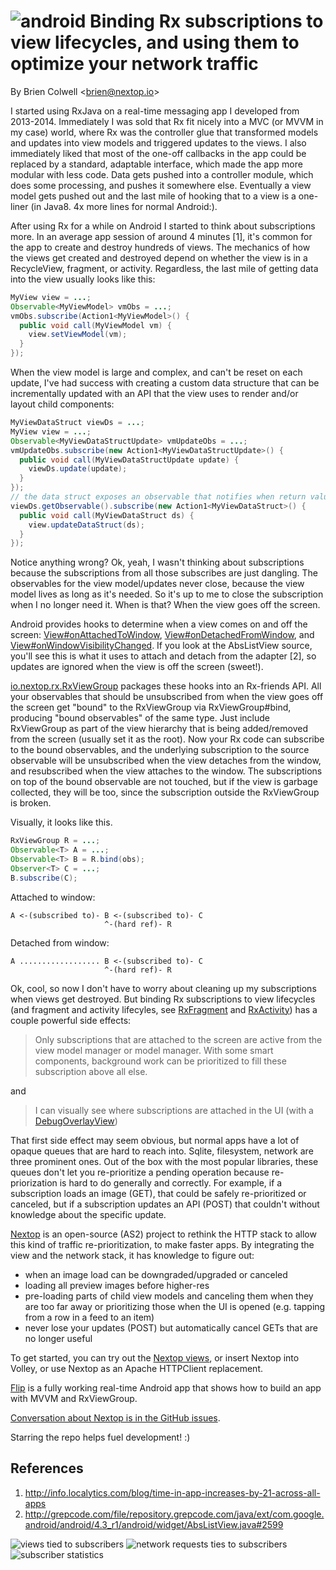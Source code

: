 # ![android](assets/Android_Robot_32.png) Binding Rx subscriptions to view lifecycles, and using them to optimize your network traffic


By Brien Colwell <<brien@nextop.io>>



I started using RxJava on a real-time messaging app I developed from 2013-2014. Immediately I was sold that
 Rx fit nicely into a MVC (or MVVM in my case) world, where Rx was the controller glue that transformed models and
 updates into
  view models and triggered updates to the views. I also immediately liked that most of the one-off callbacks
  in the app could be replaced by a standard, adaptable interface, which made the app more modular
  with less code.
  Data gets pushed into a controller module, which does some processing, and pushes it somewhere else.
  Eventually a view model gets pushed out and the last mile of hooking that to a view is a one-liner
  (in Java8. 4x more lines for normal Android:).

After using Rx for a while on Android I started to think about subscriptions more. In an average app session of around 4 minutes [1],
  it's common for the app to create and destroy hundreds of views. The mechanics of how the views
  get created and destroyed depend on whether the view is in a RecycleView, fragment, or activity.
  Regardless, the last mile of getting data into the view usually looks like this:

```java
MyView view = ...;
Observable<MyViewModel> vmObs = ...;
vmObs.subscribe(Action1<MyViewModel>() {
  public void call(MyViewModel vm) {
    view.setViewModel(vm);
  }
});
```

When the view model is large and complex, and can't be reset on each update, I've had success with creating
a custom data structure that can be incrementally updated with an API that the view uses to render and/or
layout child components:

```java
MyViewDataStruct viewDs = ...;
MyView view = ...;
Observable<MyViewDataStructUpdate> vmUpdateObs = ...;
vmUpdateObs.subscribe(new Action1<MyViewDataStructUpdate>() {
  public void call(MyViewDataStructUpdate update) {
    viewDs.update(update);
  }
});
// the data struct exposes an observable that notifies when return values from the API might have changed
viewDs.getObservable().subscribe(new Action1<MyViewDataStruct>() {
  public void call(MyViewDataStruct ds) {
    view.updateDataStruct(ds);
  }
});
```

Notice anything wrong? Ok, yeah, I wasn't thinking about subscriptions because the subscriptions from all those
subscribes are just dangling. The observables for the view model/updates never close, because the view model
lives as long as it's needed. So it's up to me to close the subscription when I no longer need it. When is that?
When the view goes off the screen.

Android provides hooks to determine when a view comes on and off the screen: [View#onAttachedToWindow](http://developer.android.com/reference/android/view/View.html#onAttachedToWindow%28%29),
[View#onDetachedFromWindow](http://developer.android.com/reference/android/view/View.html#onDetachedFromWindow%28%29),
and [View#onWindowVisibilityChanged](http://developer.android.com/reference/android/view/View.html#onWindowVisibilityChanged%28int%29). If you look at the AbsListView source, you'll see this is what it uses to attach and
detach from the adapter [2], so updates are ignored when the view is off the screen (sweet!).

[io.nextop.rx.RxViewGroup](https://github.com/nextopio/nextop-client/blob/6b7729586293bc80a02af922f7125b42082546a2/android/src/main/java/io/nextop/rx/RxViewGroup.java) packages these hooks into an Rx-friends API. All your observables that
 should be unsubscribed from when the view goes off the screen get "bound" to the RxViewGroup via RxViewGroup#bind,
 producing "bound observables" of the same type. Just include RxViewGroup as part of the view
 hierarchy that is being added/removed from the screen (usually set it as the root).
  Now your Rx code can subscribe to the bound observables, and the underlying subscription
   to the source observable will be unsubscribed when the view detaches from the window, and resubscribed
   when the view attaches to the window. The subscriptions on top of the bound observable are not touched,
    but if the view is garbage collected, they will be too, since the subscription outside the
    RxViewGroup is broken.

Visually, it looks like this.

```java
RxViewGroup R = ...;
Observable<T> A = ...;
Observable<T> B = R.bind(obs);
Observer<T> C = ...;
B.subscribe(C);
```

Attached to window:

```
A <-(subscribed to)- B <-(subscribed to)- C
                     ^-(hard ref)- R
```

Detached from window:

```
A .................. B <-(subscribed to)- C
                     ^-(hard ref)- R
```

Ok, cool, so now I don't have to worry about cleaning up my subscriptions when views get destroyed.
But binding Rx subscriptions to view lifecycles (and fragment and activity lifecyles, see [RxFragment](https://github.com/nextopio/nextop-client/blob/master/android/src/main/java/io/nextop/rx/RxFragment.java)
and [RxActivity](https://github.com/nextopio/nextop-client/blob/master/android/src/main/java/io/nextop/rx/RxActivity.java))
has a couple powerful side effects:


> Only subscriptions that are attached to the screen are active from the view model manager or model manager.
>  With some smart components, background work can be prioritized to fill these subscription above all else.


and


> I can visually see where subscriptions are attached in the UI (with a [DebugOverlayView](https://github.com/nextopio/nextop-client/blob/master/android/src/main/java/io/nextop/view/DebugOverlayView.java))


That first side effect may seem obvious, but normal apps have a lot of opaque queues that are hard to reach into.
Sqlite, filesystem, network are three prominent ones.
Out of the box with the most popular libraries, these queues don't let you re-prioritize a pending operation because
re-priorization is hard to do generally and correctly. For example, if a subscription
 loads an image (GET), that could be safely re-prioritized or canceled, but if a subscription
 updates an API (POST) that couldn't without knowledge about the specific update.

[Nextop](https://github.com/nextopio/nextop-client) is an open-source (AS2) project to rethink the HTTP stack to allow this kind of traffic re-prioritization,
to make faster apps.
By integrating the view and the network stack, it has knowledge to figure out:

- when an image load can be downgraded/upgraded or canceled
- loading all preview images before higher-res
- pre-loading parts of child view models and canceling them when they are too far away or prioritizing those when the UI is opened
  (e.g. tapping from a row in a feed to an item)
- never lose your updates (POST) but automatically cancel GETs that are no longer useful

To get started, you can try out the [Nextop views](https://github.com/nextopio/nextop-client/tree/master/android/src/main/java/io/nextop/view),
 or insert Nextop into Volley, or use Nextop as an Apache HTTPClient replacement.

[Flip](https://github.com/nextopio/nextop-client/tree/master/android-demo-flip) is a fully working real-time Android app that shows how to build an app with MVVM and RxViewGroup.

[Conversation about Nextop is in the GitHub issues](https://github.com/nextopio/nextop-client/issues).

Starring the repo helps fuel development! :)


## References

1. http://info.localytics.com/blog/time-in-app-increases-by-21-across-all-apps
2. http://grepcode.com/file/repository.grepcode.com/java/ext/com.google.android/android/4.3_r1/android/widget/AbsListView.java#2599


![views tied to subscribers](02.13.15.assets/device-2015-02-14-025805-320.png)
![network requests ties to subscribers](02.13.15.assets/device-2015-02-14-025849-320.png)
![subscriber statistics](02.13.15.assets/device-2015-02-14-025958-320.png)


